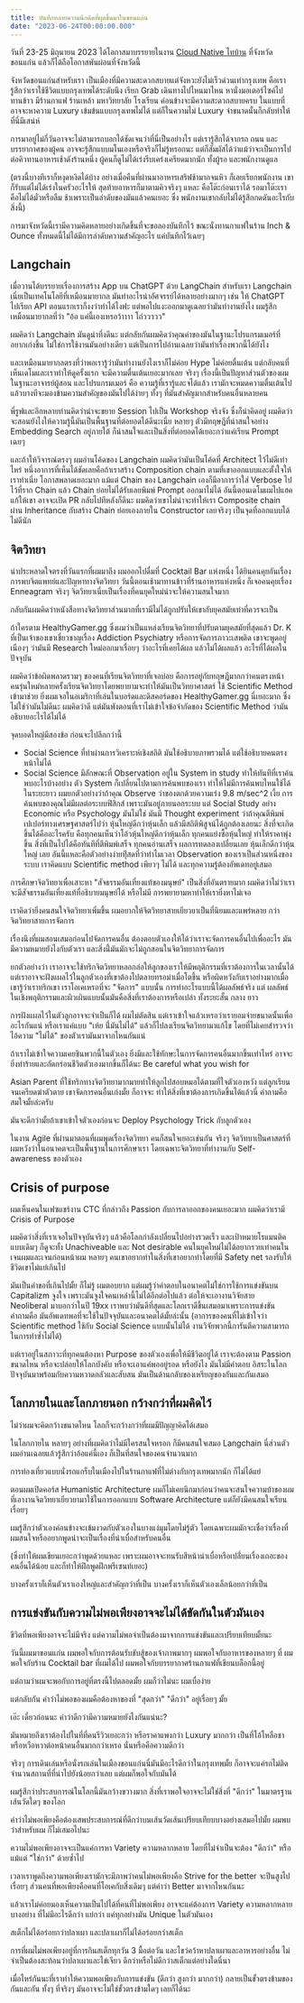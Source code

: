 ```yaml
---
title: บันทึกหลายความนึกคิดที่ผุดขึ้นมาในขอนแก่น
date: "2023-06-24T00:00:00.000"
---
```


วันที่ 23-25 มิถุนายน 2023 ได้โอกาสมาบรรยายในงาน [Cloud Native ไทบ้าน](https://web.facebook.com/events/283737184007314) ที่จังหวัดขอนแก่น แล้วก็ได้ถือโอกาสพันผ่อนที่จังหวัดนี้

จังหวัดขอนแก่นสำหรับเรา เป็นเมืองที่มีความสะดวกสบายแต่จังหวะยังไม่เร็วด่วนเท่ากรุงเทพ คือเรารู้สึกว่าเราใช้ชีวิตแบบกรุงเทพได้ระดับนึง เรียก Grab เดินทางไปไหนมาไหน หานั่งมอเตอร์ไซค์ไปทานข้าว มีร้านกาแฟ ร้านเหล้า มหาวิทยาลัย โรงเรียน ค่อนข้างจะมีความสะดวกสบายครบ ในแบบที่อาจจะหาความ Luxury เข้มข้นแบบกรุงเทพไม่ได้ แต่ก็ในความไม่ Luxury จ๋าขนาดนั้นก็กลับทำให้ที่นี่มีเสน่ห์

การมาอยู่ไม่กี่วันอาจจะไม่สามารถบอกได้ชัดเจนว่าที่นี่เป็นอย่างไร แต่เรารู้สึกได้จากรถ ถนน และบรรยากาศของผู้คน อาจจะรู้สึกแบบมโนเองหรือจริงก็ไม่รู้หรอกนะ แต่ก็สัมผัสได้ว่าแม้ว่าจะเป็นการไปต่อคิวทานอาหารเช้าดังร้านหนึ่ง ผู้คนก็ดูไม่ได้เร่งรีบเคร่งเครียดมากนัก ทั้งผู้รอ และพนักงานดูแล

(ตรงนี้บางทีเราก็หงุดหงิดได้บ้าง อย่างเมื่อคืนที่ผ่านมาอาหารเสริฟช้ามากจนหิว ก็เลยเรียกพนักงาน เขาก็รับแต่ไม่ได้เร่งในครัวอะไรให้ สุดท้ายอาหารก็มาตามคิวจริงๆ แหละ คือโต๊ะก่อนเราได้ รอมาโต๊ะเรา คือไม่ได้มั่วหรือลืม ช้าเพราะเป็นลำดับของมันแล้วคนเยอะ ซึ่ง พนักงานเขากลับไม่ได้รู้สึกกดดันอะไรกับสิ่งนี้)

การมาจังหวัดนี้เรามีความคิดหลายอย่างเกิดขึ้นที่จะขอลองบันทึกไว้ ขณะนั่งทานกาแฟในร้าน Inch & Ounce ทั้งหมดนี้ไม่ได้มีการลำดับความสำคัญอะไร แค่บันทึกไว้เฉยๆ

## Langchain

เมื่อวานได้บรรยายเรื่องการสร้าง App บน ChatGPT ด้วย LangChain สำหรับเรา Langchain เนี่ยเป็นเทคโนโลยีที่เหมือนมายากล มันทำอะไรน่าอัศจรรย์ได้หลายอย่างมากๆ เช่น ให้ ChatGPT ไปเรียก API ตอนแรกเราก็งงว่าทำได้ไงฟะ แต่พอไปแงะออกมาดูเฉลยว่ามันทำงานยังไง ผมรู้สึกเหมือนมายากลที่ว่า "อ้อ แค่นี้เองเหรอว้าาาา โถ่ววววว"

ผมคิดว่า Langchain มันดูน่าทึ่งดีนะ แต่กลับกันผมคิดว่าคุณค่าของมันในฐานะโปรแกรมเมอร์ที่อยากเก่งขึ้น ไม่ใช่การใช้งานมันอย่างเดียว แต่เป็นการไปอ่านเฉลยว่ามันทำเรื่องพวกนี้ได้ยังไง

และเหมือนมายากลตรงที่ว่าพอเรารู้ว่ามันทำงานยังไงเราก็ไม่ค่อย Hype ไม่ค่อยตื่นเต้น แต่กลับคนที่เห็นเดโมและเราทำให้ดูครั้งแรก จะมีความตื่นเต้นเยอะมากเลย จริงๆ เรื่องนี้เป็นปัญหาส่วนตัวของผมในฐานะอาจารย์ผู้สอน และโปรแกรมเมอร์ คือ ความรู้ที่เรารู้และจได้แล้ว เรามักจะหมดความตื่นเต้นไปแล้วบางทีจะมองข้ามความสำคัญของมันไปได้ง่ายๆ ทั้งๆ ที่มันสำคัญมากสำหรับคนอื่นหลายคน

พี่รูฟและอีกหลายท่านคิดว่าน่าจะขยาย Session ไปเป็น Workshop จริงจัง ซึ่งก็น่าคิดอยู่ ผมคิดว่าจะสอนยังไงให้ความรู้นี้มันเป็นพื้นฐานที่ต่อยอดได้ดีนะเนี่ย หลายๆ ตัวมีทฤษฎีที่น่าสนใจอย่าง Embedding Search อยู่ภายใต้ ก็น่าสนใจและเป็นสิ่งที่ต่อยอดได้เยอะกว่าแค่เรียน Prompt เฉยๆ

และถ้าให้วิจารณ์ตรงๆ ผมอ่านโค้ดของ Langchain ผมคิดว่ามันเป็นโค้ดที่ Architect ไว้ไม่ดีเท่าไหร่ หนึ่งอาการที่เห็นได้ชัดเลยคือถ้าเราสร้าง Composition chain ตามที่เขาออกแบบและตั้งใจให้เราทำเนี่ย โอกาสพลาดเยอะมาก แม้แต่ Chain ของ Langchain เองก็มีอาการว่าใส่ Verbose ไปไว้ที่ราก Chain แล้ว Chain ย่อยไม่ได้รับเลยพิมพ์ Prompt ออกมาไม่ได้ อันนี้ตอนเดโมผมไปแฮคแก้ให้เขา อาจจะเปิด PR กลับไปทีหลังก็ดีนะ ผมคิดว่าเขาไม่น่าจะทำให้เรา Composite chain ผ่าน Inheritance กับสร้าง Chain ย่อยเองภายใน Constructor เลยจริงๆ เป็นจุดที่ออกแบบได้ไม่ดีนัก

## จิตวิทยา

น่าประหลาดใจตรงที่วันแรกที่ผมมาถึง ผมออกไปดื่มที่ Cocktail Bar แห่งหนึ่ง ได้ยินคนคุยกันเรื่องการพบจิตแพทย์และปัญหาทางจิตวิทยา วันนี้ตอนเช้ามาทานข้าวที่ร้านอาหารแห่งหนึ่ง ก็เจอคนคุยเรื่อง Enneagram จริงๆ จิตวิทยาเนี่ยเป็นเรื่องที่คนยุคใหม่น่าจะให้ความสนใจมาก

กลับกันผมคิดว่าหนังสือทางจิตวิทยาส่วนมากที่เรามีไม่ได้ถูกปรับให้เขากับยุคสมัยเท่าที่ควรจะเป็น

ถ้าใครตาม HealthyGamer.gg ซึ่งผมว่าเป็นแหล่งเรียนจิตวิทยาที่ปรับตามยุคสมัยที่สุดแล้ว Dr. K ที่เป็นเจ้าของเขาเชี่ยวชาญเรื่อง Addiction Psychiatry หรือการจัดการภาวะเสพติด เขาจะพูดอยู่เนืองๆ ว่ามันมี Research ใหม่ออกมาเรื่อยๆ ว่าอะไรที่เคยได้ผล แล้วไม่ได้ผลแล้ว อะไรที่ได้ผลในปัจจุบัน

ผมคิดว่าข้อผิดพลาดรวมๆ ของคนที่เรียนจิตวิทยาที่เจอบ่อย คือการอยู่กับทฤษฎีมากกว่าคนตรงหน้า คนรุ่นใหม่หลายครั้งเรียนจิตวิทยาโดยพยายามจะทำให้มันเป็นวิทยาศาสตร์ ใช้ Scientific Method เข้ามาช่วย ยิ่งผมเจอในอเมริกาที่เล่นในบอร์ดและดิสคอร์ดของ HealthyGamer.gg นี่เยอะมาก ซึ่ง ไม่ใช่ว่ามันไม่ดีนะ ผมคิดว่าดี แต่มันพังตอนที่เราไม่เข้าใจข้อจำกัดของ Scientific Method ว่ามันอธิบายอะไรได้ไม่ได้

จุดบอดใหญ่มีสองข้อ ก่อนจะไปลึกกว่านี้

- Social Science ที่ทำผ่านการวิเคราะห์เชิงสถิติ มันใช้อธิบายภาพรวมได้ แต่ใช้อธิบายคนตรงหน้าไม่ได้
- Social Science มีลักษณะที่ Observation อยู่ใน System in study ทำให้ทันทีที่เราค้นพบอะไรบ้างอย่าง ตัว System ก็เปลี่ยนไปตามการค้นพบของเรา ทำให้ไม่มีการค้นพบไหนใช้ได้ในระยะยาว ผมยกตัวอย่างว่าถ้าคุณ Observe ว่าของตกด้วยความเร่ง 9.8 m/sec^2 เงี้ย การค้นพบของคุณไม่มีผลต่อระบบฟิสิกส์ เพราะมันอยู่ภายนอกระบบ แต่ Social Study อย่าง Economic หรือ Psychology มันไม่ใช่ มันมี Thought experiment ว่าถ้าคุณตีพิมพ์เปเปอร์ทางเศรษฐศาสตร์ไปว่า หุ้นใหญ่ดีกว่าหุ้นเล็ก แล้วมีสถิติพิสูจน์ได้ถูกต้องเลยนะ สิ่งที่จะเกิดขึ้นได้คืออะไรครับ คือทุกคนเห็นว่าโอ้วหุ้นใหญ่ดีกว่าหุ้นเล็ก ทุกคนแย่งซื้อหุ้นใหญ่ ทำให้ราคาพุ่งขึ้น สิ่งที่เป็นไปได้คือทันทีที่ตีพิมพ์เสร็จ ทุกคนอ่านเสร็จ ผลการทดลองเปลี่ยนเลย หุ้นเล็กดีกว่าหุ้นใหญ่ เลย อันนี้แหละคือตัวอย่างง่ายทีุ่สดที่ว่าทำไมเวลา Observation ของเราเป็นส่วนหนึ่งของระบบ เราคิดแบบ Scientific method เพียวๆ ไม่ได้ และทุกความรู้ต้องอัพเดทอยู่เสมอ

การศึกษาจิตวิทยาเพื่อเสาะหา "สัจธรรมอันเที่ยงแท้ของมนุษย์" เป็นสิ่งที่อันตรายมาก ผมคิดว่าไม่ว่าเราจะมีสัจธรรมอันเที่ยงแท้ที่อธิบายมนุษย์ได้ หรือไม่มี การพยายามหาทำให้เรายิ่งหาไม่เจอ

เราคิดว่ายิ่งคนสนใจจิตวิทยาเพิ่มขึ้น ผมอยากให้จิตวิทยาสายเยียวยาเป็นที่นิยมและแพร่หลาย กว่าจิตวิทยาสายการจัดการ

เรื่องนึงที่ผมสอนเสมอก่อนไปจัดการคนอื่น ต้องตอบตัวเองให้ได้ว่าเราจะจัดการคนอื่นไปเพื่ออะไร มันมีความหมายยังไงกับตัวเรา และสิ่งน่ี้มันมักจะไม่ถูกสอนในจิตวิทยาการจัดการ

ยกตัวอย่างว่า เราอาจจะใช้ทริกจิตวิทยาหลอกล่อให้ลูกของเราให้มีพฤติกรรมที่เราต้องการในเวลานั้นได้ แต่เราอาจจะฝังแผลไว้ในลูกตัวเองที่เขาต้องไปตลายทรอม่าเมื่อโตขึ้น หรือผิดหวังกับเราอย่างมากเมื่อเขารู้ว่าเราทริกเขา เราโอเคเหรอที่จะ "จัดการ" แบบนั้น การทำอะไรแบบนี้ได้ผลลัพธ์จริง แต่ ผลลัพธ์ในเชิงพฤติกรรมและผิวเผินแบบนั้นมันคือสิ่งที่เราต้องการหรือเปล่า ทั้งระยะสั้น กลาง ยาว

การฝังแผลไว้ในตัวลูกอาจจะจำเป็นก็ได้ ผมไม่ตัดสิน แต่เราเข้าใจแล้วเหรอว่าเรายอมจ่ายขนาดนั้นเพื่ออะไรกันแน่ หรือเราแค่แบบ "เห้ย น่ี่มันไม่ได้" แล้วก็ไปลงเรียนจิตวิทยามาแก้ไข โดยที่ไม่เคยสำรวจว่าไอ้ความ "ไม่ได้" ของตัวเรามันมาจากไหนกันแน่

ถ้าเราไม่เข้าใจความเคยชินพวกนี้ในตัวเอง ยิ่งมีและใช้ทักษะในการจัดการคนอื่นมากขึ้นเท่าไหร่ อาจจะยิ่งทำร้ายและกัดกร่อนชีวิตตัวเองมากขึ้นก็ได้นะ Be careful what you wish for

Asian Parent ที่ใช้ทริกทางจิตวิทยามากมายทำให้ลูกไปสอบหมอได้ตามที่ใจตัวเองหวัง แต่ลูกเรียนจนเครียดฆ่าตัวตาย เขาจัดการคนอื่นเก่งมั้ย ก็อาจจะ ทำให้สิ่งที่เขาต้องการเกิดขึ้นได้แล้วนี่ คำถามคือ สมใจมั้ยล่ะครับ

มันจะดีกว่ามั้ยถ้าเขาเข้าใจตัวเองก่อนจะ Deploy Psychology Trick กับลูกตัวเอง

ในงาน Agile ที่ผ่านมาตอนที่ผมพูดเรื่องจิตวิทยา คนก็สนใจเยอะเช่นกัน จริงๆ จิตวิทบาเป็นศาสตร์ที่ผมหวังว่าในอนาคตจะเป็นพื้นฐานในการศึกษาเรา โดยเฉพาะจิตวิทยาที่ทำงานกับ Self-awareness ของตัวเอง

## Crisis of purpose

ผมเห็นคนในเฟซแชร์งาน CTC ที่กล่าวถึง Passion กับการลาออกของคนเยอะมาก ผมคิดว่าเรามี Crisis of Purpose

ผมคิดว่าสิ่งที่เราเจอในปัจจุบันจริงๆ แล้วคือโลกกำลังเปลี่ยนไปอย่างรวดเร็ว และเป้าหมายโรแมนติคแบบเดิมๆ ก็ดูจะทั้ง Unachiveable และ Not desirable คนในยุคใหม่ไม่ได้อยากรวยเท่าคนในเจนผมและเจนก่อนหน้าผม หลายๆ คนเขาอยากทำในสิ่งที่เขาอยากทำโดยที่มี Safety net รองรับให้ชีวิตเขาไม่แย่เกินไป

มันเป็นคำขอที่เกินไปมั้ย ก็ไม่รู้ ผมตอบยาก แต่ผมรู้ว่าคำตอบในอนาคตไม่ใช่การใช้การแข่งขันบน Capitalizm จูงใจ เพราะมันจูงใจคนเหล่านี้ไม่ได้อีกต่อไปแล้ว ต่อให้จะเอางานวิจัยสาย Neoliberal มาบอกว่าในปี 19xx เราพบว่ามันดีที่สุดและโลกเราดีขึ้นเสมอมาเพราะการแข่งขัน คำถามคือ มันอัพเดทพอที่จะใช้ในปัจจุบันและอนาคตได้มั้ยล่ะนั้น (อาการของคนที่ไม่เข้าใจว่า Scientific method ใช้กับ Social Science แบบนั้นไม่ได้ งานวิจัยพวกนี้การันตีความสามารถในการทำซ้ำไม่ได้)

แต่เราอยู่ในสภาวะที่ทุกคนต้องหา Purpose ของตัวเองเพื่อให้มีชีวิตอยู่ได้ เราจะต้องตาม Passion ขนาดไหน หรือจะปล่อยให้โลกบังคับ หรือจะเอาแค่พออยู่รอด หรือยังไง มันไม่มีคำตอบ อิสระในโลกปัจจุบันมาพร้อมกับความหวาดกลัวและสับสน มันเป็นด้านกลับของเหรียญของกันและกันเสมอ

## โลกภายในและโลกภายนอก กว้างกว่าที่ผมคิดไว้

ไม่ว่าผมจะคิดกว้างขนาดไหน โลกก็จะกว้างกว่าที่ผมมีปัญญาคิดได้เสมอ

ในโลกภายใน หลายๆ อย่างที่ผมคิดว่าไม่มีใครสนใจหรอก ก็มีคนสนใจเสมอ Langchain นี่ส่วนตัวผมอ่านเฉลยแล้วรู้สึกว่าอ้อแค่นี้เอง ก็เป็นที่สนใจของคนจำนวนมาก

การท่องเที่ยวแบบนั่งรถแกร็บในเมืองไปในร้านกาแฟที่ไม่ต่างกับกรุงเทพมากนัก ก็ไม่ได้แย่

ตอนผมเปิดคอร์ส Humanistic Architecture ผมก็ไม่เคยนึกมาก่อนว่าคนจะสนใจความบ้าของผมที่เอางานจิตวิทยาเยียวยามาใช้ในการออกแบบ Software Architecture แต่ก็ยังมีคนสนใจเรียนเรื่อยๆ

ผมรู้สึกว่าตัวเองค่อนข้างจะเข้มงวดกับตัวเองในบางแง่มุมโดยไม่รู้ตัว โดยเฉพาะผมมักจะเชื่อว่าเรื่องที่ผมสนใจหรืออยากพูดน่าจะเป็นเรื่องที่น่าเบื่อสำหรับคนอื่น

(ซึ่งทำให้ผมเขียนเยอะกว่าพูดด้วยแหละ เพราะผมอาจจะทนรับสีหน้าน่าเบื่อหรือเปลี่่ยนเรื่องเถอะของคนอื่นได้น้อย และก็ทำให้ฝึกพูดฝึกพรีเซนท์เยอะ)

บางครั้งเราก็เห็นตัวเราเองใหญ่และสำคัญกว่าที่เป็น บางครั้งเราก็เห็นตัวเองเล็กน้อยกว่าที่เป็น

## การแข่งขันกับความไม่พอเพียงอาจจะไม่ได้ขัดกันในตัวมันเอง

ขีวิตที่พอเพียงอาจจะไม่มีจริง แต่ความไม่พอจำเป็นต้องมาจากการแข่งขันและเปรียบเทียบมั้ยนะ

วันนี้ผมมาขอนแก่น ผมพอใจกับการต้อนรับขับสู้ของเจ้าภาพมากๆ ผมพอใจกับอาหารของหลายๆ ที่ ผมพอใจกับร้าน Cocktail bar ที่ผมได้ไป ผมพอใจกับบรรยากาศร้านกาแฟที่เขียนบล็อกนี้อยู่

แต่ถามว่าผมจะพอกับการอยู่ที่ตรงนี้ไปตลอดมั้ย ผมก็ว่าไม่นะ ผมเบื่อง่าย

แต่กลับกัน คำว่าไม่พอของผมคือต้องหาของที่ "สุดกว่า" "ดีกว่า" อยู่เรื่อยๆ มั้ย

เอ๊ะ เดี๋ยวก่อนนะ คำว่าดีกว่ามีความหมายยังไงกันแน่นะ?

มันหมายถึงเราต้องไปในที่ที่คนรีวิวเยอะกว่า หรือราคาแพงกว่า Luxury มากกว่า เป็นที่โอ้โหลือชาหรือหวือหวาต่อหน้าคนอื่นมากกว่าเหรอ นั่นหรือคือความดีกว่า

จริงๆ การเดินเล่นหรือนั่งรถเล่นในเมืองขอนแก่นนี่มันมีอะไรดีกว่าในกรุงเทพมั้ย ก็อาจจะแค่รถไม่ติด จำนวนสถานที่ที่น่าไปยังน้อยกว่าเลย แต่ผมก็พอใจกับมันได้

ผมรู้สึกว่าประสบการณ์ในโลกนี้มันกว้างขวางมาก สิ่งที่เราพอใจอาจจะไม่ใช่สิ่งที่ "ดีกว่า" ในมาตรฐานเส้นวัดใดๆ ของโลก

คำว่าไม่พอเพียงคือต้องเสพประสบการณ์ที่ดีกว่าบนเส้นวัดเส้นเปรียบเทียบบางอย่างเสมอไปมั้ย ผมพบว่าสำหรับผม ก็ไม่เสมอไปนะ

ความไม่พอเพียงอาจจะเป็นแค่การหา Variety ความหลากหลาย โดยที่ไม่จำเป็นจะต้อง "ดีกว่า" หรือแม้แต่ "ใช่กว่า" ด้วยซ้ำไป

เวลาเราพูดถึงความพอเพียงเรามักจะมีภาพว่าคนไม่พอเพียงคือ Strive for the better จะปีนสูงไปเรื่อยๆ ส่วนคนที่พอเพียงคือคนที่โอเคกับสิ่งเดิมๆ แต่คำว่า Better มาจากไหนกันนะ

แล้วเราไม่ค่อยมองเห็นความเป็นไปได้ที่คนที่ไม่พอเพียง อาจจะแค่ต้องการ Variety ความหลากหลายบางอย่าง ที่ไม่มีอะไรดีกว่า แย่กว่า แค่ทุกอย่างมัน Unique ในตัวมันเอง

สเต็กไม่ได้อร่อยกว่าปลาเผา และปลาเผาก็ไม่ได้อร่อยกว่าสเต็ก

การที่ผมไม่พอเพียงอยู่ที่การกินสเต็กทุกวัน 3 มื้อต่อวัน และไขว่คว้าหาปลาเผาและอาหารอย่างอื่น ไม่จำเป็นต้องสะท้อนว่าปลาเผาและไข่เจียว ดีกว่าหรือไม่ดีกว่าสเต็กแต่อย่างใดนี่นา

เมื่อไหร่กันนะที่เราทำให้ความพอเพียงกับการแข่งขัน (ดีกว่า สูงกว่า มากกว่า) กลายเป็นขั้วตรงข้ามของกันและกัน ทั้งๆ ที่จริงๆ มันอาจจะไม่ใช่ขั้วตรงข้ามใดๆ เลยก็ได้นะ
